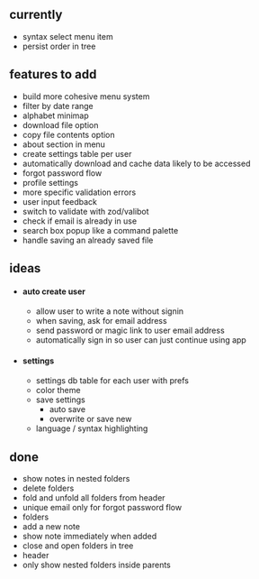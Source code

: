 ## currently

- syntax select menu item
- persist order in tree

## features to add

- build more cohesive menu system
- filter by date range
- alphabet minimap
- download file option
- copy file contents option
- about section in menu
- create settings table per user
- automatically download and cache data likely to be accessed
- forgot password flow
- profile settings
- more specific validation errors
- user input feedback
- switch to validate with zod/valibot
- check if email is already in use
- search box popup like a command palette
- handle saving an already saved file

## ideas

- #### auto create user

  - allow user to write a note without signin
  - when saving, ask for email address
  - send password or magic link to user email address
  - automatically sign in so user can just continue using app

- #### settings
  - settings db table for each user with prefs
  - color theme
  - save settings
    - auto save
    - overwrite or save new
  - language / syntax highlighting

## done

- show notes in nested folders
- delete folders
- fold and unfold all folders from header
- unique email only for forgot password flow
- folders
- add a new note
- show note immediately when added
- close and open folders in tree
- header
- only show nested folders inside parents
